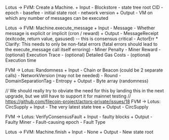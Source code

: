 Lotus -> FVM: Create a Machine.
    + Input
        - Blockstore
        - state tree root CID
        - epoch
        - basefee
        - initial state root
        - network version
    + Output
        - VM on which any number of messages can be executed

Lotus -> FVM: Machine.execute_message
    + Input
        - Message
        - Whether message is explicit or implicit (cron / reward)
    + Output
        - MessageReceipt (exitcode, return value, gasused) -- this is consensus critical
        - ActorErr
            * Clarify: This needs to only be non-fatal errors (fatal errors should lead to the execute_message call itself erroring)
        - Miner Penalty
        - Miner Reward
        - (optional) Execution Trace
        - (optional) Detailed Gas Costs
        - (optional) Execution time

FVM -> Lotus: Randomness
    + Input
        - Chain or Beacon (could be 2 separate calls)
        - NetworkVersion (may not be needed)
        - Round
        - DomainSeparationTag
        - Entropy
    + Output
        - Byte array (randomness)

// We should really try to obviate the need for this by landing this in the next upgrade, but we still have to support it for mainnet testing
// https://github.com/filecoin-project/actors-private/issues/18
FVM -> Lotus: CircSupply
    + Input
        - The very latest state tree
    + Output
        - CircSupply

FVM -> Lotus: VerifyConsensusFault
    + Input
        - faulty blocks
    + Output
        - Faulty Miner
        - Fault-causing epoch
        - Fault Type

Lotus -> FVM: Machine.finish
    + Input
        - None
    + Output
        - New state root

